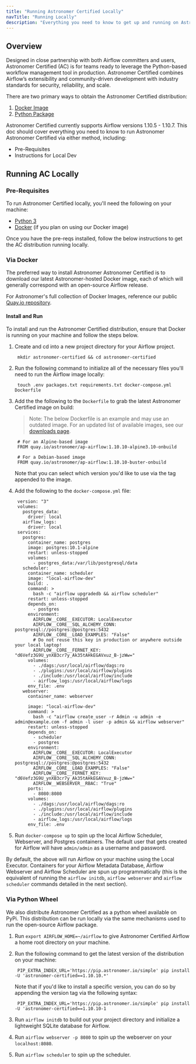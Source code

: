 ```yaml
---
title: "Running Astronomer Certified Locally"
navTitle: "Running Locally"
description: "Everything you need to know to get up and running on Astronomer's distribution of Apache Airflow on your local machine."
---
```


## Overview

Designed in close partnership with both Airflow committers and users, Astronomer Certified (AC) is for teams ready to leverage the Python-based workflow management tool in production. Astronomer Certified combines Airflow’s extensibility and community-driven development with industry standards for security, reliability, and scale.

There are two primary ways to obtain the Astronomer Certified distribution:

1. [Docker Image](https://quay.io/astronomer/ap-airflow)
2. [Python Package](https://pip.astronomer.io/simple/apache-airflow/)

Astronomer Certified currently supports Airflow versions 1.10.5 - 1.10.7. This doc should cover everything you need to know to run Astronomer Astronomer Certified via either method, including:

- Pre-Requisites
- Instructions for Local Dev

## Running AC Locally

### Pre-Requisites

To run Astronomer Certified locally, you'll need the following on your machine:

- [Python 3](https://www.python.org/downloads/)
- [Docker](https://www.docker.com/products/docker-desktop) (if you plan on using our Docker image)

Once you have the pre-reqs installed, follow the below instructions to get the AC distribution running locally.

### Via Docker

The preferred way to install Astronomer Astronomer Certified is to download our latest Astronomer-hosted Docker image, each of which will generally correspond with an open-source Airflow release.

For Astronomer's full collection of Docker Images, reference our public [Quay.io repository](https://quay.io/astronomer/ap-airflow).

#### Install and Run

To install and run the Astronomer Certified distribution, ensure that Docker is running on your machine and follow the steps below.

1. Create and cd into a new project directory for your Airflow project.

        mkdir astronomer-certified && cd astronomer-certified

2. Run the following command to initialize all of the necessary files you'll need to run the Airflow image locally:

        touch .env packages.txt requirements.txt docker-compose.yml Dockerfile

3. Add the the following to the `Dockerfile` to grab the latest Astronomer Certified image on build:

    > Note: The below Dockerfile is an example and may use an outdated image. For an updated list of available images, see our [downloads page](/downloads).

        # For an Alpine-based image
        FROM quay.io/astronomer/ap-airflow:1.10.10-alpine3.10-onbuild

        # For a Debian-based image
        FROM quay.io/astronomer/ap-airflow:1.10.10-buster-onbuild

    Note that you can select which version you'd like to use via the tag appended to the image.

4. Add the following to the `docker-compose.yml` file:

        version: "3"
        volumes:
          postgres_data:
            driver: local
          airflow_logs:
            driver: local
        services:
          postgres:
            container_name: postgres
            image: postgres:10.1-alpine
            restart: unless-stopped
            volumes:
              - postgres_data:/var/lib/postgresql/data
          scheduler:
            container_name: scheduler
            image: "local-airflow-dev"
            build: .
            command: >
              bash -c "airflow upgradedb && airflow scheduler"
            restart: unless-stopped
            depends_on:
              - postgres
            environment:
              AIRFLOW__CORE__EXECUTOR: LocalExecutor
              AIRFLOW__CORE__SQL_ALCHEMY_CONN: postgresql://postgres:@postgres:5432
              AIRFLOW__CORE__LOAD_EXAMPLES: "False"
              # Do not reuse this key in production or anywhere outside your local laptop!
              AIRFLOW__CORE__FERNET_KEY: "d6Vefz3G9U_ynXB3cr7y_Ak35tAHkEGAVxuz_B-jzWw="
            volumes:
              - ./dags:/usr/local/airflow/dags:ro
              - ./plugins:/usr/local/airflow/plugins
              - ./include:/usr/local/airflow/include
              - airflow_logs:/usr/local/airflow/logs
            env_file: .env
          webserver:
            container_name: webserver

            image: "local-airflow-dev"
            command: >
              bash -c "airflow create_user -r Admin -u admin -e admin@example.com -f admin -l user -p admin && airflow webserver"
            restart: unless-stopped
            depends_on:
              - scheduler
              - postgres
            environment:
              AIRFLOW__CORE__EXECUTOR: LocalExecutor
              AIRFLOW__CORE__SQL_ALCHEMY_CONN: postgresql://postgres:@postgres:5432
              AIRFLOW__CORE__LOAD_EXAMPLES: "False"
              AIRFLOW__CORE__FERNET_KEY: "d6Vefz3G9U_ynXB3cr7y_Ak35tAHkEGAVxuz_B-jzWw="
              AIRFLOW__WEBSERVER__RBAC: "True"
            ports:
              - 8080:8080
            volumes:
              - ./dags:/usr/local/airflow/dags:ro
              - ./plugins:/usr/local/airflow/plugins
              - ./include:/usr/local/airflow/include
              - airflow_logs:/usr/local/airflow/logs
            env_file: .env

5. Run `docker-compose up` to spin up the local Airflow Scheduler, Webserver, and Postgres containers. The default user that gets created for Airflow will have `admin/admin` as a username and password.

By default, the above will run Airflow on your machine using the Local Executor.  Containers for your Airflow Metadata Database, Airflow Webserver and Airflow Scheduler are spun up programmatically (this is the equivalent of running the `airflow initdb`, `airflow webserver` and `airflow scheduler` commands detailed in the next section).

### Via Python Wheel

We also distribute Astronomer Certified as a python wheel available on PyPi. This distribution can be run locally via the same mechanisms used to run the open-source Airflow package.

1. Run `export AIRFLOW_HOME=~/airflow` to give Astronomer Certified Airflow a home root directory on your machine.
2. Run the following command to get the latest version of the distribution on your machine:

        PIP_EXTRA_INDEX_URL='https://pip.astronomer.io/simple' pip install -U 'astronomer-certified==1.10.10.*'

    Note that if you'd like to install a specific version, you can do so by appending the version tag via the following syntax:

        PIP_EXTRA_INDEX_URL='https://pip.astronomer.io/simple' pip install -U 'astronomer-certified==1.10.10-1

3. Run `airflow initdb` to build out your project directory and initialize a lightweight SQLite database for Airflow.
4. Run `airflow webserver -p 8080` to spin up the webserver on your `localhost:8080`.
5. Run `airflow scheduler` to spin up the scheduler.
